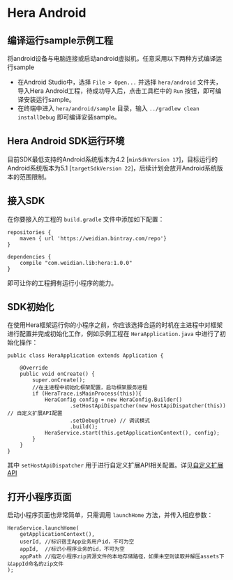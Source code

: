 # Hera Android

## 编译运行sample示例工程
将android设备与电脑连接或启动android虚拟机，任意采用以下两种方式编译运行sample
* 在Android Studio中，选择 `File > Open...` 并选择 `hera/android` 文件夹，导入Hera Android工程，待成功导入后，点击工具栏中的 `Run` 按钮，即可编译安装运行sample。
* 在终端中进入 `hera/android/sample` 目录，输入 `../gradlew clean installDebug` 即可编译安装sample。

## Hera Android SDK运行环境
目前SDK最低支持的Android系统版本为4.2 [`minSdkVersion 17`]，目标运行的Android系统版本为5.1 [`targetSdkVersion 22`]，后续计划会放开Android系统版本的范围限制。

## 接入SDK
在你要接入的工程的 `build.gradle` 文件中添加如下配置：
```
repositories {
    maven { url 'https://weidian.bintray.com/repo'}
}

dependencies {
    compile "com.weidian.lib:hera:1.0.0"
}
```
即可让你的工程拥有运行小程序的能力。

## SDK初始化
在使用Hera框架运行你的小程序之前，你应该选择合适的时机在主进程中对框架进行配置并完成初始化工作，例如示例工程在 `HeraApplication.java` 中进行了初始化操作：
```
public class HeraApplication extends Application {

    @Override
    public void onCreate() {
        super.onCreate();
        //在主进程中初始化框架配置，启动框架服务进程
        if (HeraTrace.isMainProcess(this)){
            HeraConfig config = new HeraConfig.Builder()
                    .setHostApiDispatcher(new HostApiDispatcher(this)) // 自定义扩展API配置
                    .setDebug(true) // 调试模式
                    .build();
            HeraService.start(this.getApplicationContext(), config);
        }
    }
}
```
其中 `setHostApiDispatcher` 用于进行自定义扩展API相关配置。详见[自定义扩展API](../docs/zh-cn/Others/API-Extend.md)

## 打开小程序页面
启动小程序页面也非常简单，只需调用 `launchHome` 方法，并传入相应参数：
```
HeraService.launchHome(
    getApplicationContext(), 
    userId, //标识宿主App业务用户id，不可为空
    appId,  //标识小程序业务的id，不可为空
    appPath //指定小程序zip资源文件的本地存储路径，如果未空则读取并解压assets下以appId命名的zip文件
);
```

